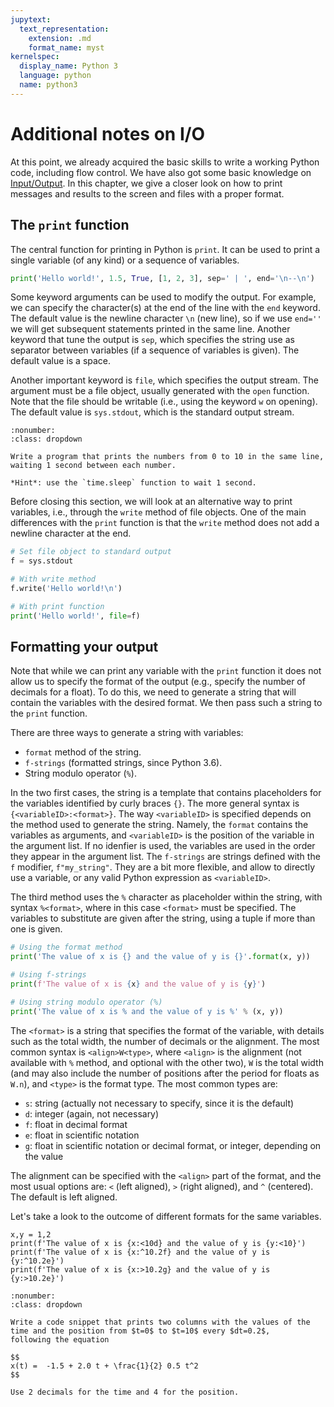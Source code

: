 ```yaml
---
jupytext:
  text_representation:
    extension: .md
    format_name: myst
kernelspec:
  display_name: Python 3
  language: python
  name: python3
---
```


# Additional notes on I/O

At this point, we already acquired the basic skills to write a 
working Python code, including flow control. We have also got
some basic knowledge on [Input/Output](fundamentals.io).
In this chapter, we give a closer look on how to print messages 
and results to the screen  and files with a proper format.

## The `print` function

The central function for printing in Python is `print`. It can be
used to print a single variable (of any kind) or a sequence of 
variables.

```python
print('Hello world!', 1.5, True, [1, 2, 3], sep=' | ', end='\n--\n')
```

Some keyword arguments can be used to modify the output. For example, 
we can specify the character(s) at the end of the line with the `end` 
keyword. The default value is the newline character `\n` (new line), 
so if we use `end=''` we will get subsequent statements printed in 
the same line. Another keyword that tune the output is `sep`, which
specifies the string use as separator between variables (if a sequence 
of variables is given). The default value is a space.

Another important keyword is `file`, which specifies the output
stream. The argument must be a file object, usually generated with the
`open` function. Note that the file should be writable (i.e., using
the keyword `w` on opening). The default value 
is `sys.stdout`, which is the standard output stream. 

```{exercise}
:nonumber:
:class: dropdown

Write a program that prints the numbers from 0 to 10 in the same line,
waiting 1 second between each number. 

*Hint*: use the `time.sleep` function to wait 1 second.
```

Before closing this section, we will look at an alternative way to
print variables, i.e., through the `write` method of file objects.
One of the main differences with the `print` function is that the
`write` method does not add a newline character at the end.

```python
# Set file object to standard output
f = sys.stdout

# With write method
f.write('Hello world!\n')

# With print function
print('Hello world!', file=f)
```

## Formatting your output

Note that while we can print any variable with the `print` function 
it does not allow us to specify the format of the output (e.g., 
specify the number of decimals for a float). To do this, we need to 
generate a string that will contain the variables with the desired
format. We then pass such a string to the `print` function.

There are three ways to generate a string with variables:

- `format` method of the string.
- `f-strings` (formatted strings, since Python 3.6).
- String modulo operator (`%`).

In the two first cases, the string is a template that contains placeholders
for the variables identified by curly braces `{}`. The more general
syntax is `{<variableID>:<format>}`. The way `<variableID>` is 
specified depends on the method used to generate the string. Namely, 
the `format` contains the variables as arguments, and `<variableID>`
is the position of the variable in the argument list. If no idenfier
is used, the variables are used in the order they appear in the 
argument list. The `f-strings` are strings defined with the `f`
modifier, `f"my_string"`. They are a bit more flexible, and allow to 
directly use a variable, or any valid Python expression as `<variableID>`. 

The third method uses the `%` character as placeholder within the string,
with syntax `%<format>`, where in this case `<format>` must be specified.
The variables to substitute are given after the string, using a tuple
if more than one is given.

```python
# Using the format method
print('The value of x is {} and the value of y is {}'.format(x, y))

# Using f-strings
print(f'The value of x is {x} and the value of y is {y}')

# Using string modulo operator (%)
print('The value of x is % and the value of y is %' % (x, y))
```

The `<format>` is a string that specifies the format of the variable, 
with details such as the total width, the number of decimals or
the alignment. The most common syntax is `<align>W<type>`, where
`<align>` is the alignment (not available with `%` method, and optional
with the other two), `W` is the total width (and may also 
include the number of positions after the period for floats as `W.n`), and 
`<type>` is the format type. The most common types are:

* `s`: string (actually not necessary to specify, since it is the default)
* `d`: integer (again, not necessary)
* `f`: float in decimal format
* `e`: float in scientific notation
* `g`: float in scientific notation or decimal format, or integer, depending on the value

The alignment can be specified with the `<align>` part of the format, and the 
most usual options are: `<` (left aligned), `>` (right aligned), and `^`
(centered). The default is left aligned.

Let's take a look to the outcome of different formats for the same
variables.

```{code-cell} python
x,y = 1,2
print(f'The value of x is {x:<10d} and the value of y is {y:<10}')
print(f'The value of x is {x:^10.2f} and the value of y is {y:^10.2e}')
print(f'The value of x is {x:>10.2g} and the value of y is {y:>10.2e}')
```

```{exercise}
:nonumber:
:class: dropdown

Write a code snippet that prints two columns with the values of the
time and the position from $t=0$ to $t=10$ every $dt=0.2$, 
following the equation

$$
x(t) =  -1.5 + 2.0 t + \frac{1}{2} 0.5 t^2
$$

Use 2 decimals for the time and 4 for the position.
```


